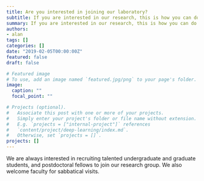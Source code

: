 ```yaml
---
title: Are you interested in joining our laboratory?
subtitle: If you are interested in our research, this is how you can do to join our group.
summary: If you are interested in our research, this is how you can do to join our group.
authors:
- alan
tags: []
categories: []
date: "2019-02-05T00:00:00Z"
featured: false
draft: false

# Featured image
# To use, add an image named `featured.jpg/png` to your page's folder. 
image:
  caption: ""
  focal_point: ""

# Projects (optional).
#   Associate this post with one or more of your projects.
#   Simply enter your project's folder or file name without extension.
#   E.g. `projects = ["internal-project"]` references 
#   `content/project/deep-learning/index.md`.
#   Otherwise, set `projects = []`.
projects: []
---
```



We are always interested in recruiting talented undergraduate and graduate students, and postdoctoral fellows to join our research group. We also welcome faculty for sabbatical visits.